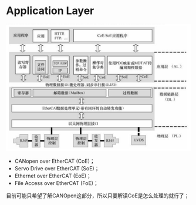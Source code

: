 # Application Layer

![./images/Application_Layer_Overview.png](./images/Application_Layer_Overview.png)

* CANopen over EtherCAT (CoE)；
* Servo Drive over EtherCAT (SoE)；
* Ethernet over EtherCAT (EoE)；
* File Access over EtherCAT (FoE)；

目前可能只希望了解CANOpen这部分，所以只要解读CoE是怎么处理的就行了；
